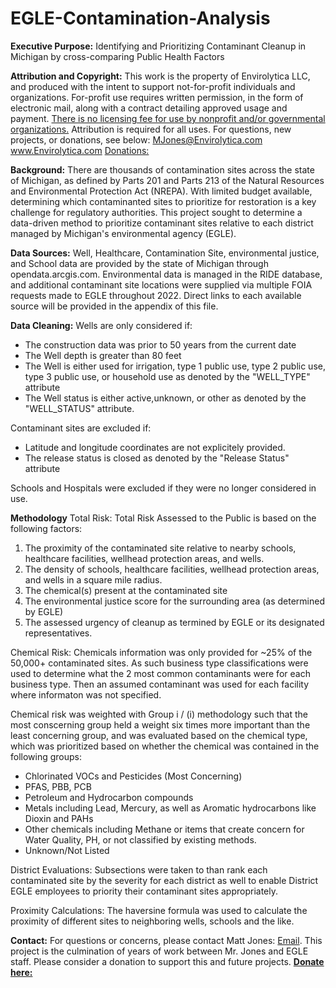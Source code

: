# EGLE-Contamination-Analysis
**Executive Purpose:** 
Identifying and Prioritizing Contaminant Cleanup in Michigan by cross-comparing Public Health Factors

**Attribution and Copyright:**
This work is the property of Envirolytica LLC, and produced with the intent to support not-for-profit individuals and organizations. For-profit use requires written permission, in the form of electronic mail, along with a contract detailing approved usage and payment. <u>There is no licensing fee for use by nonprofit and/or governmental organizations.</u> Attribution is required for all uses. For questions, new projects, or donations, see below: 
MJones@Envirolytica.com
www.Envirolytica.com
[Donations:](paypal.me/Envirolytica)

**Background:**
There are thousands of contamination sites across the state of Michigan, as defined by Parts 201 and Parts 213 of the Natural Resources and Environmental Protection Act (NREPA). With limited budget available, determining which contaminanted sites to prioritize for restoration  is a key challenge for regulatory authorities. This project sought to determine a data-driven method to prioritize contaminant sites relative to each district managed by Michigan's environmental agency (EGLE).

**Data Sources:**
Well, Healthcare, Contamination Site, environmental justice, and School data are provided by the state of Michigan through opendata.arcgis.com. Environmental data is managed in the RIDE database, and additional contaminant site locations were supplied via multiple FOIA requests made to EGLE throughout 2022. Direct links to each available source will be provided in the appendix of this file. 

**Data Cleaning:**
Wells are only considered if: 
* The construction data was prior to 50 years from the current date
* The Well depth is greater than 80 feet
* The Well is either used for irrigation, type 1 public use, type 2 public use, type 3 public use, or household use as denoted by the "WELL_TYPE" attribute
* The Well status is either active,unknown, or other as denoted by the "WELL_STATUS" attribute.

Contaminant sites are excluded if: 
* Latitude and longitude coordinates are not explicitely provided.
* The release status is closed as denoted by the "Release Status" attribute

Schools and Hospitals were excluded if they were no longer considered in use. 

**Methodology**
Total Risk: 
  Total Risk Assessed to the Public is based on the following factors: 
  1. The proximity of the contaminated site relative to nearby schools, healthcare facilities, wellhead protection areas, and wells.
  2. The density of schools, healthcare facilities, wellhead protection areas, and wells in a square mile radius.
  3. The chemical(s) present at the contaminated site
  4. The environmental justice score for the surrounding area (as determined by EGLE)
  5.  The assessed urgency of cleanup as termined by EGLE or its designated representatives.

Chemical Risk: 
  Chemicals information was only provided for ~25% of the 50,000+ contaminated sites. As such business type classifications were used to determine what the 2 most common contaminants were for each business type. Then an assumed contaminant was used for each facility where informaton was not specified. 
  
  Chemical risk was weighted with Group i / (i) methodology such that the most conscerning group held a weight six times more important than the least concerning group, and was evaluated based on the chemical type, which was prioritized based on whether the chemical was contained in the following groups: 
  * Chlorinated VOCs and Pesticides (Most Concerning)
  * PFAS, PBB, PCB
  * Petroleum and Hydrocarbon compounds
  * Metals including Lead, Mercury, as well as Aromatic hydrocarbons like Dioxin and PAHs
  * Other chemicals including Methane or items that create concern for Water Quality, PH, or not classified by existing methods.
  * Unknown/Not Listed

District Evaluations: 
  Subsections were taken to than rank each contaminated site by the severity for each district as well to enable District EGLE employees to priority their contaminant sites appropriately. 

Proximity Calculations: 
  The haversine formula was used to calculate the proximity of different sites to neighboring wells, schools and the like. 

**Contact:**
For questions or concerns, please contact Matt Jones: [Email](MJones@Envirolytica.com). 
This project is the culmination of years of work between Mr. Jones and EGLE staff. Please consider a donation to support this and future projects. **[Donate here:](paypal.me/Envirolytica)**
